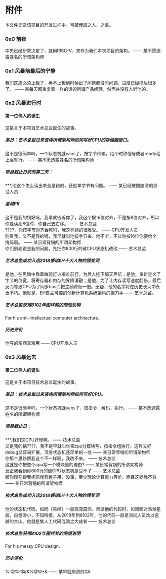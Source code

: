 # 附件

本文件记录该项目的开发过程中，可被传颂之人、之事。

### 0x0 前夜
中央已经研究决定了，就用RISC-V，来作为我们本次项目的架构。 —— 某不愿透露姓名的所谓架构师

### 0x1 风暴前最后的宁静
我们这周必须上板了，再不上板到时候出了问题都没时间调，进度已经拖后很多了。 —— 某每天都重复着一样的话的所谓产品经理，然而并没有人听他的。

### 0x2 风暴进行时

#### 第一位伟人的诞生
这是关于本项目艺术总监诞生的故事。  

##### 某日：艺术总监过来咨询所谓架构师如何写好CPU的存储器接口。  
这不是很简单吗，一个状态机就vans了，按字节传输，给个时钟信号或者ready给上层就行。 —— 某不愿透露姓名的所谓架构师  
##### 项目截止日前的第二天：
\*\*\*,他这个怎么读出来全是错的，还就单字节有问题。 —— 某已经被搞崩溃的测试人员
##### 皇城PK
这不是我的锅好吗，我早就告诉你了，我这个按16位对齐，不是按8位对齐，所以你要读高8位时，你自己去右移。 —— 艺术总监  
????，你按字节对齐会死吗，我这样读的很难受。 —— CPU开发人员  
别看我，又不是我的锅，我早就叫他按字节来，他不听，不过你按16位你要给个掩码啊。 —— 某日常背锅的所谓架构师  
你们别老说是我的问题，先把你600行的破CPU状态机改改 —— 艺术总监

##### 艺术总监成功入选2018感动EH十大人物的颁奖词
是他，在黑暗中靠着微弱灯火艰难前行，为后人挖下惊天巨坑；是他，重新定义了字节的位宽，将寄存器和内存的界限消融；是他，为了让内存读写速度翻倍，最后反而导致CPU为了同步bus而把主频降低一倍。无疑，他的名字将在历史长河中永垂不朽。他就是，EH自主可控的创新计算机系统架构的操刀手 —— 艺术总监。

##### 艺术总监获得8102年图样奖的简短说明
For his anti-intellectual computer architecture.

##### 历史评价
他写的东西真难用 —— CPU开发人员
### 0x3 风暴远去

#### 第二位伟人的诞生
这是关于本项目技术总监诞生的故事。  

##### 某日：技术总监过来咨询所谓架构师如何写好CPU。  
这不是很简单吗，一个状态机就vans了，取指令，解码，执行。 —— 某不愿透露姓名的所谓架构师  
##### 项目截止日：
\*\*\*,我们这CPU好慢啊。 —— 技术总监  
又是我的锅????，我不是早就叫你把cpu分模块写，按指令组执行，这样又好debug又容易扩展，顶层状态机还简单的一批 —— 某日常背锅的所谓架构师  
你那个思路跟我这个不一样啊，我改不来。 —— 技术总监  
这就是你把整个cpu写一个模块里的理由? —— 某日常背锅的所谓架构师  
反正我看到你600行的破CPU状态机是受不了 —— 艺术总监  
那你现在跟我抱怨慢有锤子用，没事，至少理论计算能力等价。而且这锅我不背 —— 某日常背锅的所谓架构师  
##### 技术总监成功入选2018感动EH十大人物的颁奖词
他的状态机代码，如同《易经》一般高深莫测。拜读他的代码时，如同面对浩瀚星辰，自觉渺小，不知所措。从2018年到8102年，他的代码一直是测试人员难以逾越的大山。他就是集人工代码混淆之大成者 —— 技术总监

##### 技术总监获得8102年图样奖的简短说明
For his messy CPU design.

##### 历史评价
%!@%^$#&%@!#*& —— 某早就崩溃的QA